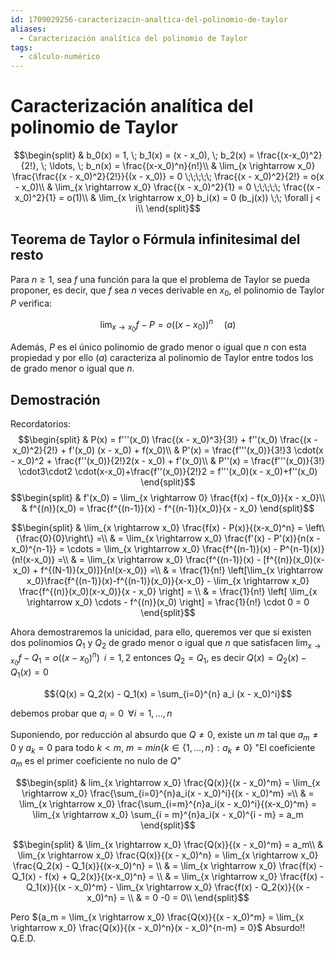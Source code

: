 ```yaml
---
id: 1709029256-caracterizacin-analtica-del-polinomio-de-taylor
aliases:
  - Caracterización analítica del polinomio de Taylor
tags:
  - cálculo-numérico
---
```


# Caracterización analítica del polinomio de Taylor

$$\begin{split}
    & b_0(x) = 1, \; b_1(x) = (x - x_0), \; b_2(x) = \frac{(x-x_0)^2}{2!}, \; \ldots, \; b_n(x) = \frac{(x-x_0)^n}{n!}\\
    & \lim_{x \rightarrow x_0} \frac{\frac{(x - x_0)^2}{2!}}{(x - x_0)} = 0 \;\;\;\;\; \frac{(x - x_0)^2}{2!} = o(x - x_0)\\
    & \lim_{x \rightarrow x_0} \frac{(x - x_0)^2}{1} = 0 \;\;\;\;\; \frac{(x - x_0)^2}{1} = o(1)\\
    & \lim_{x \rightarrow x_0} b_i(x) = 0 (b_j(x)) \;\; \forall j < i\\
\end{split}$$

## Teorema de Taylor o Fórmula infinitesimal del resto

Para $n \geq 1$, sea $f$ una función para la que el problema de Taylor se pueda proponer, es decir, que $f$ sea $n$ veces derivable en $x_0$, el polinomio de Taylor $P$ verifica:

$$ \lim_{x \rightarrow x_0} f-P= o((x- x_0))^n \;\;\;\;\; (a)$$

Además, $P$ es el único polinomio de grado menor o igual que $n$ con esta propiedad y por ello $(a)$ caracteriza al polinomio de Taylor entre todos los de grado menor o igual que $n$.

## Demostración


Recordatorios:
$$\begin{split}
    & P(x) = f'''(x_0) \frac{(x - x_0)^3}{3!} + f''(x_0) \frac{(x - x_0)^2}{2!} + f'(x_0) (x - x_0) + f(x_0)\\
    & P'(x) = \frac{f'''(x_0)}{3!}3 \cdot(x - x_0)^2 + \frac{f''(x_0)}{2!}2(x - x_0) + f'(x_0)\\
    & P''(x) =  \frac{f'''(x_0)}{3!} \cdot3\cdot2 \cdot(x-x_0)+\frac{f''(x_0)}{2!}2 = f'''(x_0)(x - x_0)+f''(x_0)
\end{split}$$
$$\begin{split}
	& f'(x_0) = \lim_{x \rightarrow 0} \frac{f(x) - f(x_0)}{x - x_0}\\
	& f^{(n)}(x_0) = \frac{f^{(n-1)}(x) - f^{(n-1)}(x_0)}{x - x_0}
\end{split}$$

$$\begin{split}
    & \lim_{x \rightarrow x_0} \frac{f(x) - P(x)}{(x-x_0)^n} = \left\{\frac{0}{0}\right\} =\\
    & = \lim_{x \rightarrow x_0} \frac{f'(x) - P'(x)}{n(x - x_0)^{n-1}} = \cdots = \lim_{x \rightarrow x_0}  \frac{f^{(n-1)}(x) - P^{n-1}(x)}{n!(x-x_0)} =\\
    & = \lim_{x \rightarrow x_0} \frac{f^{(n-1)}(x) - [f^{(n)}(x_0)(x-x_0) + f^{(N-1)}(x_0)]}{n!(x-x_0)} =\\
    & =  \frac{1}{n!} \left[\lim_{x \rightarrow x_0}\frac{f^{(n-1)}(x)-f^{(n-1)}(x_0)}{x-x_0} - \lim_{x \rightarrow x_0} \frac{f^{(n)}(x_0)(x-x_0)}{x - x_0} \right] = \\
    & = \frac{1}{n!} \left[ \lim_{x \rightarrow x_0} \cdots - f^{(n)}(x_0) \right] = \frac{1}{n!} \cdot 0 = 0
\end{split}$$

Ahora demostraremos la unicidad, para ello, queremos ver que si existen dos polinomios $Q_1$ y $Q_2$ de grado menor o igual que $n$ que satisfacen ${\lim_{x \rightarrow x_0}f - Q_1 = o((x-x_0)^n) \;\; i = 1,2}$ entonces $Q_2 = Q_1$, es decir $Q(x) = Q_2(x) - Q_1(x) = 0$

$${Q(x) = Q_2(x) - Q_1(x) = \sum_{i=0}^{n} a_i (x - x_0)^i}$$

debemos probar que $a_i=0 \;\; \forall i = 1, \ldots, n$

Suponiendo, por reducción al absurdo que $Q \neq 0$, existe un $m$ tal que $a_m \neq 0$ y $a_k = 0$ para todo $k < m$, ${m = min\{k \in \{1, \ldots, n\} : a_k \neq 0\}}$
"El coeficiente $a_m$ es el primer coeficiente no nulo de $Q$"

$$\begin{split}
	& lim_{x \rightarrow x_0} \frac{Q(x)}{(x - x_0)^m} = \lim_{x \rightarrow x_0} \frac{\sum_{i=0}^{n}a_i(x - x_0)^i}{(x - x_0)^m} =\\
	& = \lim_{x \rightarrow x_0} \frac{\sum_{i=m}^{n}a_i(x - x_0)^i}{(x-x_0)^m} = \lim_{x \rightarrow x_0} \sum_{i = m}^{n}a_i(x - x_0)^{i - m} = a_m
\end{split}$$

$$\begin{split}
	& \lim_{x \rightarrow x_0} \frac{Q(x)}{(x - x_0)^m} = a_m\\
	& \lim_{x \rightarrow x_0} \frac{Q(x)}{(x - x_0)^n} = \lim_{x \rightarrow x_0} \frac{Q_2(x) - Q_1(x)}{(x-x_0)^n} = \\
	& = \lim_{x \rightarrow x_0} \frac{f(x) - Q_1(x) - f(x) + Q_2(x)}{(x-x_0)^n} = \\
	& = \lim_{x \rightarrow x_0} \frac{f(x) - Q_1(x)}{(x - x_0)^m} - \lim_{x \rightarrow x_0} \frac{f(x) - Q_2(x)}{(x - x_0)^n} = \\
	& = 0 -0 = 0\\
\end{split}$$

Pero ${a_m = \lim_{x \rightarrow x_0} \frac{Q(x)}{(x - x_0)^m} = \lim_{x \rightarrow x_0} \frac{Q(x)}{(x - x_0)^n}(x - x_0)^{n-m} = 0}$ Absurdo!! Q.E.D.